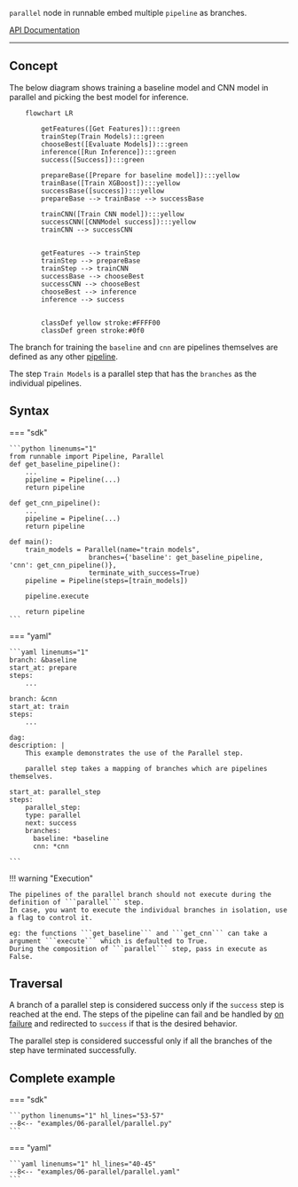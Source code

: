 ```parallel``` node in runnable embed multiple ```pipeline``` as branches.

[API Documentation](../reference.md/#parallel)

---

## Concept

The below diagram shows training a baseline model and CNN model in parallel and picking the best
model for inference.

```mermaid
    flowchart LR

        getFeatures([Get Features]):::green
        trainStep(Train Models):::green
        chooseBest([Evaluate Models]):::green
        inference([Run Inference]):::green
        success([Success]):::green

        prepareBase([Prepare for baseline model]):::yellow
        trainBase([Train XGBoost]):::yellow
        successBase([success]):::yellow
        prepareBase --> trainBase --> successBase

        trainCNN([Train CNN model]):::yellow
        successCNN([CNNModel success]):::yellow
        trainCNN --> successCNN


        getFeatures --> trainStep
        trainStep --> prepareBase
        trainStep --> trainCNN
        successBase --> chooseBest
        successCNN --> chooseBest
        chooseBest --> inference
        inference --> success


        classDef yellow stroke:#FFFF00
        classDef green stroke:#0f0
```


The branch for training the ```baseline``` and ```cnn``` are pipelines themselves are defined as any other [pipeline](pipeline.md).

The step ```Train Models``` is a parallel step that has the ```branches``` as the individual pipelines.

## Syntax

=== "sdk"

    ```python linenums="1"
    from runnable import Pipeline, Parallel
    def get_baseline_pipeline():
        ...
        pipeline = Pipeline(...)
        return pipeline

    def get_cnn_pipeline():
        ...
        pipeline = Pipeline(...)
        return pipeline

    def main():
        train_models = Parallel(name="train models",
                        branches={'baseline': get_baseline_pipeline, 'cnn': get_cnn_pipeline()},
                        terminate_with_success=True)
        pipeline = Pipeline(steps=[train_models])

        pipeline.execute

        return pipeline
    ```

=== "yaml"

    ```yaml linenums="1"
    branch: &baseline
    start_at: prepare
    steps:
        ...

    branch: &cnn
    start_at: train
    steps:
        ...

    dag:
    description: |
        This example demonstrates the use of the Parallel step.

        parallel step takes a mapping of branches which are pipelines themselves.

    start_at: parallel_step
    steps:
        parallel_step:
        type: parallel
        next: success
        branches:
          baseline: *baseline
          cnn: *cnn

    ```

!!! warning "Execution"

    The pipelines of the parallel branch should not execute during the definition of ```parallel``` step.
    In case, you want to execute the individual branches in isolation, use a flag to control it.

    eg: the functions ```get_baseline``` and ```get_cnn``` can take a argument ```execute``` which is defaulted to True.
    During the composition of ```parallel``` step, pass in execute as False.

## Traversal

A branch of a parallel step is considered success only if the ```success``` step is reached at the end.
The steps of the pipeline can fail and be handled by [on failure](../concepts/pipeline.md/#on_failure) and
redirected to ```success``` if that is the desired behavior.

The parallel step is considered successful only if all the branches of the step have terminated successfully.

## Complete example

=== "sdk"

    ```python linenums="1" hl_lines="53-57"
    --8<-- "examples/06-parallel/parallel.py"
    ```

=== "yaml"

    ```yaml linenums="1" hl_lines="40-45"
    --8<-- "examples/06-parallel/parallel.yaml"
    ```
